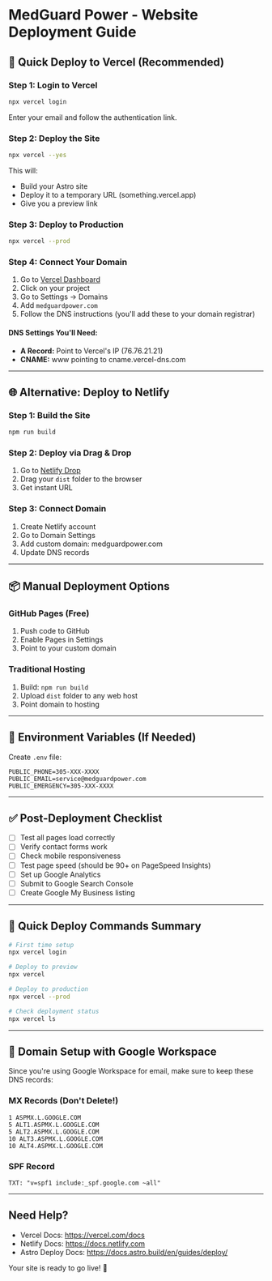 # MedGuard Power - Website Deployment Guide

## 🚀 Quick Deploy to Vercel (Recommended)

### Step 1: Login to Vercel
```bash
npx vercel login
```
Enter your email and follow the authentication link.

### Step 2: Deploy the Site
```bash
npx vercel --yes
```

This will:
- Build your Astro site
- Deploy it to a temporary URL (something.vercel.app)
- Give you a preview link

### Step 3: Deploy to Production
```bash
npx vercel --prod
```

### Step 4: Connect Your Domain

1. Go to [Vercel Dashboard](https://vercel.com/dashboard)
2. Click on your project
3. Go to Settings → Domains
4. Add `medguardpower.com`
5. Follow the DNS instructions (you'll add these to your domain registrar)

#### DNS Settings You'll Need:
- **A Record:** Point to Vercel's IP (76.76.21.21)
- **CNAME:** www pointing to cname.vercel-dns.com

---

## 🌐 Alternative: Deploy to Netlify

### Step 1: Build the Site
```bash
npm run build
```

### Step 2: Deploy via Drag & Drop
1. Go to [Netlify Drop](https://app.netlify.com/drop)
2. Drag your `dist` folder to the browser
3. Get instant URL

### Step 3: Connect Domain
1. Create Netlify account
2. Go to Domain Settings
3. Add custom domain: medguardpower.com
4. Update DNS records

---

## 📦 Manual Deployment Options

### GitHub Pages (Free)
1. Push code to GitHub
2. Enable Pages in Settings
3. Point to your custom domain

### Traditional Hosting
1. Build: `npm run build`
2. Upload `dist` folder to any web host
3. Point domain to hosting

---

## 🔧 Environment Variables (If Needed)

Create `.env` file:
```
PUBLIC_PHONE=305-XXX-XXXX
PUBLIC_EMAIL=service@medguardpower.com
PUBLIC_EMERGENCY=305-XXX-XXXX
```

---

## ✅ Post-Deployment Checklist

- [ ] Test all pages load correctly
- [ ] Verify contact forms work
- [ ] Check mobile responsiveness
- [ ] Test page speed (should be 90+ on PageSpeed Insights)
- [ ] Set up Google Analytics
- [ ] Submit to Google Search Console
- [ ] Create Google My Business listing

---

## 🚨 Quick Deploy Commands Summary

```bash
# First time setup
npx vercel login

# Deploy to preview
npx vercel

# Deploy to production
npx vercel --prod

# Check deployment status
npx vercel ls
```

---

## 📱 Domain Setup with Google Workspace

Since you're using Google Workspace for email, make sure to keep these DNS records:

### MX Records (Don't Delete!)
```
1 ASPMX.L.GOOGLE.COM
5 ALT1.ASPMX.L.GOOGLE.COM
5 ALT2.ASPMX.L.GOOGLE.COM
10 ALT3.ASPMX.L.GOOGLE.COM
10 ALT4.ASPMX.L.GOOGLE.COM
```

### SPF Record
```
TXT: "v=spf1 include:_spf.google.com ~all"
```

---

## Need Help?

- Vercel Docs: https://vercel.com/docs
- Netlify Docs: https://docs.netlify.com
- Astro Deploy Docs: https://docs.astro.build/en/guides/deploy/

Your site is ready to go live! 🎉